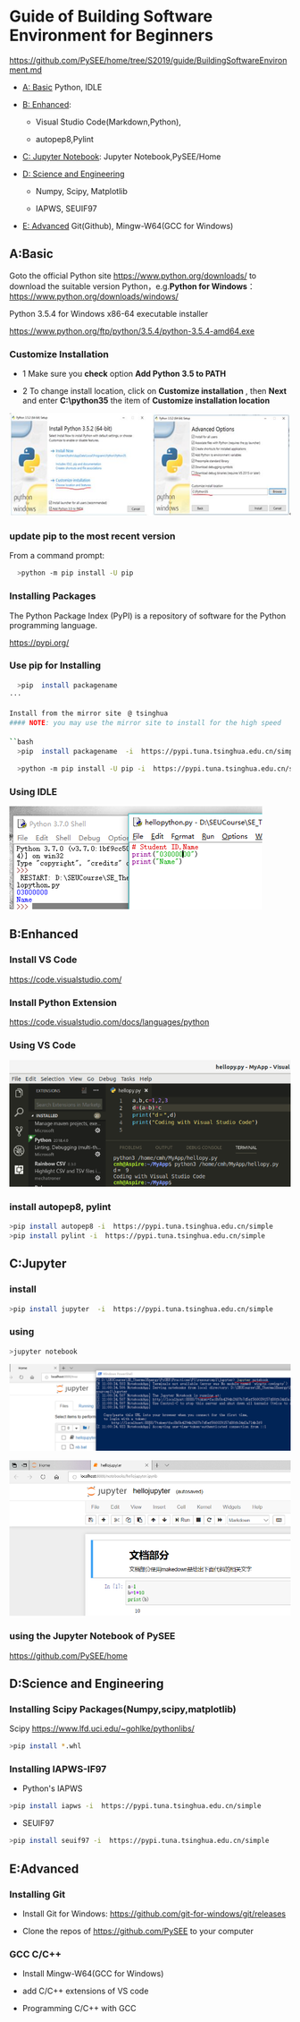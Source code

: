 # Guide of  Building Software Environment for Beginners



https://github.com/PySEE/home/tree/S2019/guide/BuildingSoftwareEnvironment.md 

* [A: Basic](#A:Basic) Python, IDLE

* [B: Enhanced](#B:Enhanced): 
  
  * Visual Studio Code(Markdown,Python),
  
  * autopep8,Pylint

* [C: Jupyter Notebook](#C:jupyter):  Jupyter Notebook,PySEE/Home
  
* [D: Science and Engineering](#D:ScienceandEngineering)

  * Numpy, Scipy, Matplotlib

  * IAPWS, SEUIF97

* [E: Advanced](#E:Advanced)  Git(Github), Mingw-W64(GCC for Windows)

## A:Basic

Goto the official Python site  https://www.python.org/downloads/ to download the suitable version Python，e.g.**Python for Windows**： https://www.python.org/downloads/windows/

Python 3.5.4 for Windows x86-64 executable installer 

https://www.python.org/ftp/python/3.5.4/python-3.5.4-amd64.exe

###  Customize Installation
      
* 1  Make sure you **check** option **Add Python 3.5 to PATH**

* 2  To change install location, click on **Customize installation** , then **Next** and enter **C:\python35** the item of  **Customize installation location**
            
 
![Python3](./img/python35.jpg)
   
### update pip to the most recent version

From a command prompt:
```bash
  >python -m pip install -U pip
```
### Installing Packages

The Python Package Index (PyPI) is a repository of software for the Python programming language.

https://pypi.org/

### Use pip for Installing

```bash
  >pip  install packagename  
···

Install from the mirror site　@ tsinghua 
#### NOTE: you may use the mirror site to install for the high speed

``bash
  >pip  install packagename  -i  https://pypi.tuna.tsinghua.edu.cn/simple
```

```bash
  >python -m pip install -U pip -i  https://pypi.tuna.tsinghua.edu.cn/simple
```

### Using IDLE

![idle](./img/idle.png)

## B:Enhanced

### Install  VS Code

  https://code.visualstudio.com/

### Install Python Extension

https://code.visualstudio.com/docs/languages/python

### Using VS Code

![vscode](./img/vscode.png)

### install autopep8, pylint
```bash  
>pip install autopep8 -i  https://pypi.tuna.tsinghua.edu.cn/simple
>pip install pylint -i  https://pypi.tuna.tsinghua.edu.cn/simple
```

## C:Jupyter

### install
  
```bash       
>pip install jupyter  -i  https://pypi.tuna.tsinghua.edu.cn/simple
```    

### using

```bash       
>jupyter notebook
```    
![ipynb-1](./img/ipynb-1.png)

![ipynb-2](./img/ipynb-2.png)

### using the Jupyter Notebook of  PySEE

https://github.com/PySEE/home

## D:Science and Engineering

### Installing Scipy Packages(Numpy,scipy,matplotlib) 

Scipy  https://www.lfd.uci.edu/~gohlke/pythonlibs/ 
    
```bash
>pip install *.whl
```  
### Installing IAPWS-IF97

* Python's IAPWS

```bash
>pip install iapws -i  https://pypi.tuna.tsinghua.edu.cn/simple
```

* SEUIF97

```bash
>pip install seuif97 -i  https://pypi.tuna.tsinghua.edu.cn/simple
```
   
## E:Advanced

### Installing Git 
   
* Install Git for Windows: https://github.com/git-for-windows/git/releases

* Clone the repos of https://github.com/PySEE to your computer

 ### GCC C/C++

* Install Mingw-W64(GCC for Windows)

* add C/C++ extensions of VS code

* Programming C/C++ with GCC 